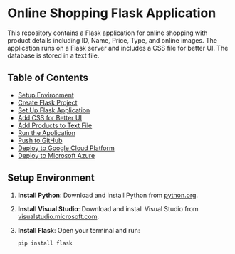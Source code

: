 # Online Shopping Flask Application

This repository contains a Flask application for online shopping with product details including ID, Name, Price, Type, and online images. The application runs on a Flask server and includes a CSS file for better UI. The database is stored in a text file.

## Table of Contents

- [Setup Environment](#setup-environment)
- [Create Flask Project](#create-flask-project)
- [Set Up Flask Application](#set-up-flask-application)
- [Add CSS for Better UI](#add-css-for-better-ui)
- [Add Products to Text File](#add-products-to-text-file)
- [Run the Application](#run-the-application)
- [Push to GitHub](#push-to-github)
- [Deploy to Google Cloud Platform](#deploy-to-google-cloud-platform)
- [Deploy to Microsoft Azure](#deploy-to-microsoft-azure)

## Setup Environment

1. **Install Python**: Download and install Python from [python.org](https://www.python.org/).

2. **Install Visual Studio**: Download and install Visual Studio from [visualstudio.microsoft.com](https://visualstudio.microsoft.com/).

3. **Install Flask**: Open your terminal and run:
   ```bash
   pip install flask

